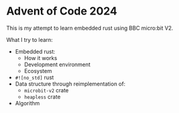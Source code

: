 # Advent of Code 2024

This is my attempt to learn embedded rust using BBC micro:bit V2.

What I try to learn:
- Embedded rust:
    - How it works
    - Development environment
    - Ecosystem
- `#![no_std]` rust
- Data structure through reimplementation of:
    - `microbit-v2` crate
    - `heapless` crate
- Algorithm

<!-- Please run the following command to begin: -->

<!-- ``` -->
<!-- bash .dependencies.sh -->
  
<!-- ``` -->
